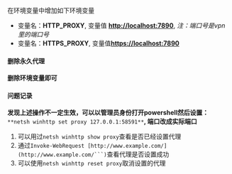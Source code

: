 
在环境变量中增加如下环境变量

- 变量名：**HTTP_PROXY**, 变量值 [**http://localhost:7890**](http://localhost:7890), _注：端口号是vpn里的端口号_
- 变量名：**HTTPS_PROXY**, 变量值[**https://localhost:7890**](https://localhost:7890)

#### 删除永久代理

**删除环境变量即可**

#### 问题记录

**发现上述操作不一定生效，可以以管理员身份打开powershell然后设置：** `**netsh winhttp set proxy 127.0.0.1:58591**`**, 端口改成实际端口**

1. 可以用过`netsh winhttp show proxy`查看是否已经设置代理
2. 通过`Invoke-WebRequest [http://www.example.com/](http://www.example.com/```)`查看代理是否设置成功
3. 可以使用`netsh winhttp reset proxy`取消设置的代理